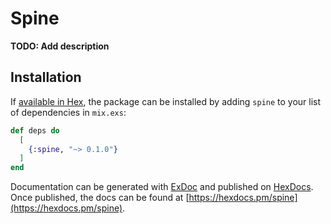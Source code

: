 # Spine

**TODO: Add description**

## Installation

If [available in Hex](https://hex.pm/docs/publish), the package can be installed
by adding `spine` to your list of dependencies in `mix.exs`:

```elixir
def deps do
  [
    {:spine, "~> 0.1.0"}
  ]
end
```

Documentation can be generated with [ExDoc](https://github.com/elixir-lang/ex_doc)
and published on [HexDocs](https://hexdocs.pm). Once published, the docs can
be found at [https://hexdocs.pm/spine](https://hexdocs.pm/spine).

